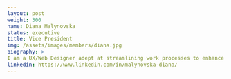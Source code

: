 ```yaml
---
layout: post
weight: 300
name: Diana Malynovska
status: executive
title: Vice President
img: /assets/images/members/diana.jpg
biography: >
I am a UX/Web Designer adept at streamlining work processes to enhance user experiences and deliver captivating, user-friendly products that are engaging and intuitive to use. I am passionate about fostering meaningful connections between science and business students, recognizing the potential that collaboration between these disciplines holds for driving innovation and translating scientific discoveries into impactful ventures.
linkedin: https://www.linkedin.com/in/malynovska-diana/
---
```

